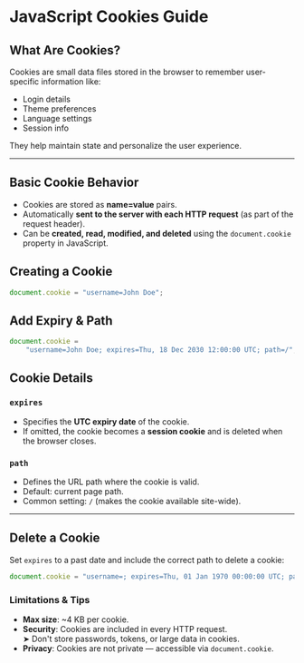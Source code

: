 # JavaScript Cookies Guide

## What Are Cookies?

Cookies are small data files stored in the browser to remember user-specific information like:

-   Login details
-   Theme preferences
-   Language settings
-   Session info

They help maintain state and personalize the user experience.

---

## Basic Cookie Behavior

-   Cookies are stored as **name=value** pairs.
-   Automatically **sent to the server with each HTTP request** (as part of the request header).
-   Can be **created, read, modified, and deleted** using the `document.cookie` property in JavaScript.

## Creating a Cookie

```js
document.cookie = "username=John Doe";
```

## Add Expiry & Path

```js
document.cookie =
    "username=John Doe; expires=Thu, 18 Dec 2030 12:00:00 UTC; path=/";
```

## Cookie Details

### `expires`

-   Specifies the **UTC expiry date** of the cookie.
-   If omitted, the cookie becomes a **session cookie** and is deleted when the browser closes.

### `path`

-   Defines the URL path where the cookie is valid.
-   Default: current page path.
-   Common setting: `/` (makes the cookie available site-wide).

---

## Delete a Cookie

Set `expires` to a past date and include the correct path to delete a cookie:

```js
document.cookie = "username=; expires=Thu, 01 Jan 1970 00:00:00 UTC; path=/;";
```

### Limitations & Tips

-   **Max size**: ~4 KB per cookie.
-   **Security**: Cookies are included in every HTTP request.  
    ➤ Don't store passwords, tokens, or large data in cookies.
-   **Privacy**: Cookies are not private — accessible via `document.cookie`.
